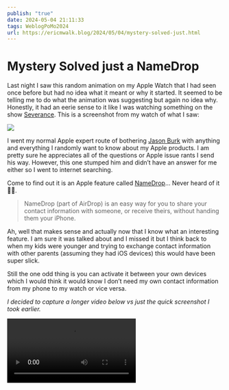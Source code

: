 ```yaml
---
publish: "true"
date: 2024-05-04 21:11:33
tags: WeblogPoMo2024
url: https://ericmwalk.blog/2024/05/04/mystery-solved-just.html
---
```


# Mystery Solved just a NameDrop

Last night I saw this random animation on my Apple Watch that I had seen once before but had no idea what it meant or why it started. It seemed to be telling me to do what the animation was suggesting but again no idea why. Honestly, it had an eerie sense to it like I was watching something on the show [Severance](https://www.themoviedb.org/tv/95396). This is a screenshot from my watch of what I saw:

![](https://ericmwalk.blog/uploads/2024/media.png)

I went my normal Apple expert route of bothering [Jason Burk](https://grepjason.sh) with anything and everything I randomly want to know about my Apple products. I am pretty sure he appreciates all of the questions or Apple issue rants I send his way. However, this one stumped him and didn’t have an answer for me either so I went to internet searching.

Come to find out it is an Apple feature called [NameDrop](https://support.apple.com/en-gb/guide/iphone/iph1b6c664b7/ios)… Never heard of it 🤷‍♂️.

>NameDrop (part of AirDrop) is an easy way for you to share your contact information with someone, or receive theirs, without handing them your iPhone.

Ah, well that makes sense and actually now that I know what an interesting feature. I am sure it was talked about and I missed it but I think back to when my kids were younger and trying to exchange contact information with other parents (assuming they had iOS devices) this would have been super slick.

Still the one odd thing is you can activate it between your own devices which I would think it would know I don’t need my own contact information from my phone to my watch or vice versa.

*I decided to capture a longer video below vs just the quick screenshot I took earlier.*

<video src="https://ericmwalk.blog/uploads/2024/img-8827.mov" controls="controls" preload="metadata"></video>
